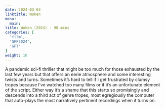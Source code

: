 ```yaml
---
date: 2024-03-03
linktitle: Woken
menu:
  main:
title: Woken (2024) - 90 mins
categories: [
  'film',
  'GFF2024',
  'GFT'
]
weight: 10
---
```


A pandemic sci-fi thriller that might be too much for those exhausted by the last few years but that offers an eerie atmosphere and some interesting twists and turns. Sometimes it’s hard to tell if I get frustrated by clumsy tropes because I’ve watched too many films or if it’s an unfortunate element of the script. Either way it’s a shame that this starts so promisingly and descends into a third act of genre tropes, most egregiously the computer that auto-plays the most narratively pertinent recordings when it turns on.